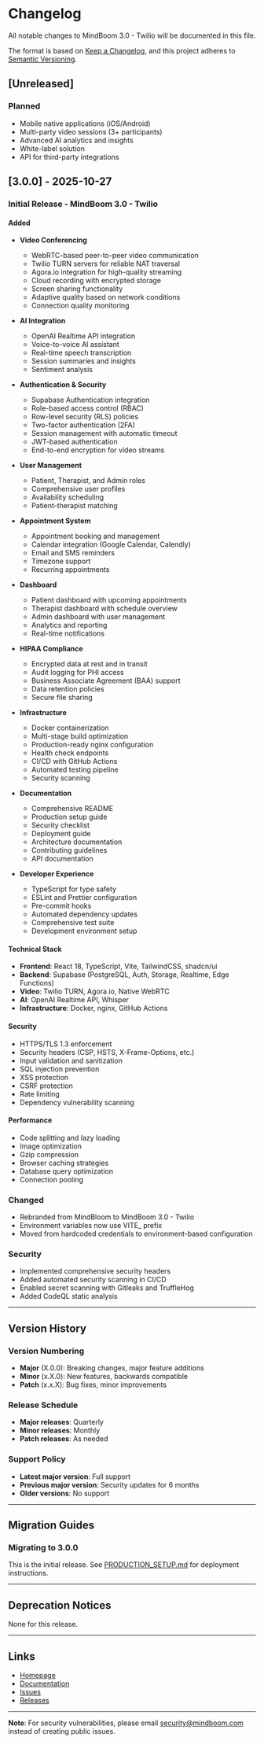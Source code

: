 # Changelog

All notable changes to MindBoom 3.0 - Twilio will be documented in this file.

The format is based on [Keep a Changelog](https://keepachangelog.com/en/1.0.0/),
and this project adheres to [Semantic Versioning](https://semver.org/spec/v2.0.0.html).

## [Unreleased]

### Planned
- Mobile native applications (iOS/Android)
- Multi-party video sessions (3+ participants)
- Advanced AI analytics and insights
- White-label solution
- API for third-party integrations

## [3.0.0] - 2025-10-27

### Initial Release - MindBoom 3.0 - Twilio

#### Added
- **Video Conferencing**
  - WebRTC-based peer-to-peer video communication
  - Twilio TURN servers for reliable NAT traversal
  - Agora.io integration for high-quality streaming
  - Cloud recording with encrypted storage
  - Screen sharing functionality
  - Adaptive quality based on network conditions
  - Connection quality monitoring

- **AI Integration**
  - OpenAI Realtime API integration
  - Voice-to-voice AI assistant
  - Real-time speech transcription
  - Session summaries and insights
  - Sentiment analysis

- **Authentication & Security**
  - Supabase Authentication integration
  - Role-based access control (RBAC)
  - Row-level security (RLS) policies
  - Two-factor authentication (2FA)
  - Session management with automatic timeout
  - JWT-based authentication
  - End-to-end encryption for video streams

- **User Management**
  - Patient, Therapist, and Admin roles
  - Comprehensive user profiles
  - Availability scheduling
  - Patient-therapist matching

- **Appointment System**
  - Appointment booking and management
  - Calendar integration (Google Calendar, Calendly)
  - Email and SMS reminders
  - Timezone support
  - Recurring appointments

- **Dashboard**
  - Patient dashboard with upcoming appointments
  - Therapist dashboard with schedule overview
  - Admin dashboard with user management
  - Analytics and reporting
  - Real-time notifications

- **HIPAA Compliance**
  - Encrypted data at rest and in transit
  - Audit logging for PHI access
  - Business Associate Agreement (BAA) support
  - Data retention policies
  - Secure file sharing

- **Infrastructure**
  - Docker containerization
  - Multi-stage build optimization
  - Production-ready nginx configuration
  - Health check endpoints
  - CI/CD with GitHub Actions
  - Automated testing pipeline
  - Security scanning

- **Documentation**
  - Comprehensive README
  - Production setup guide
  - Security checklist
  - Deployment guide
  - Architecture documentation
  - Contributing guidelines
  - API documentation

- **Developer Experience**
  - TypeScript for type safety
  - ESLint and Prettier configuration
  - Pre-commit hooks
  - Automated dependency updates
  - Comprehensive test suite
  - Development environment setup

#### Technical Stack
- **Frontend**: React 18, TypeScript, Vite, TailwindCSS, shadcn/ui
- **Backend**: Supabase (PostgreSQL, Auth, Storage, Realtime, Edge Functions)
- **Video**: Twilio TURN, Agora.io, Native WebRTC
- **AI**: OpenAI Realtime API, Whisper
- **Infrastructure**: Docker, nginx, GitHub Actions

#### Security
- HTTPS/TLS 1.3 enforcement
- Security headers (CSP, HSTS, X-Frame-Options, etc.)
- Input validation and sanitization
- SQL injection prevention
- XSS protection
- CSRF protection
- Rate limiting
- Dependency vulnerability scanning

#### Performance
- Code splitting and lazy loading
- Image optimization
- Gzip compression
- Browser caching strategies
- Database query optimization
- Connection pooling

### Changed
- Rebranded from MindBloom to MindBoom 3.0 - Twilio
- Environment variables now use VITE_ prefix
- Moved from hardcoded credentials to environment-based configuration

### Security
- Implemented comprehensive security headers
- Added automated security scanning in CI/CD
- Enabled secret scanning with Gitleaks and TruffleHog
- Added CodeQL static analysis

---

## Version History

### Version Numbering

- **Major** (X.0.0): Breaking changes, major feature additions
- **Minor** (x.X.0): New features, backwards compatible
- **Patch** (x.x.X): Bug fixes, minor improvements

### Release Schedule

- **Major releases**: Quarterly
- **Minor releases**: Monthly
- **Patch releases**: As needed

### Support Policy

- **Latest major version**: Full support
- **Previous major version**: Security updates for 6 months
- **Older versions**: No support

---

## Migration Guides

### Migrating to 3.0.0

This is the initial release. See [PRODUCTION_SETUP.md](docs/PRODUCTION_SETUP.md) for deployment instructions.

---

## Deprecation Notices

None for this release.

---

## Links

- [Homepage](https://mindboom.com)
- [Documentation](https://docs.mindboom.com)
- [Issues](https://github.com/YOUR_USERNAME/MindBoom-3.0-Twilio/issues)
- [Releases](https://github.com/YOUR_USERNAME/MindBoom-3.0-Twilio/releases)

---

**Note**: For security vulnerabilities, please email security@mindboom.com instead of creating public issues.

